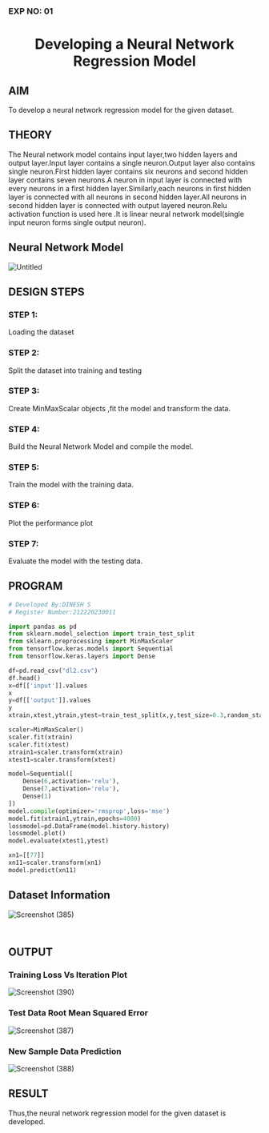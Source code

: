 ### EXP NO: 01

### 

# <p align = "center"> Developing a Neural Network Regression Model </p>
## AIM
To develop a neural network regression model for the given dataset.

## THEORY
The Neural network model contains input layer,two hidden layers and output layer.Input layer contains a single neuron.Output layer also contains single neuron.First hidden layer contains six neurons and second hidden layer contains seven neurons.A neuron in input layer is connected with every neurons in a first hidden layer.Similarly,each neurons in first hidden layer is connected with all neurons in second hidden layer.All neurons in second hidden layer is connected with output layered neuron.Relu activation function is used here .It is linear neural network model(single input neuron forms single output neuron).

## Neural Network Model
![Untitled](https://user-images.githubusercontent.com/75235159/187116616-6648a03d-5dd6-400a-86f1-da64aa9b3ea5.png)

## DESIGN STEPS
### STEP 1:
Loading the dataset
### STEP 2:
Split the dataset into training and testing
### STEP 3:
Create MinMaxScalar objects ,fit the model and transform the data.
### STEP 4:
Build the Neural Network Model and compile the model.
### STEP 5:
Train the model with the training data.
### STEP 6:
Plot the performance plot
### STEP 7:
Evaluate the model with the testing data.

## PROGRAM
```python
# Developed By:DINESH S
# Register Number:212220230011

import pandas as pd
from sklearn.model_selection import train_test_split
from sklearn.preprocessing import MinMaxScaler
from tensorflow.keras.models import Sequential
from tensorflow.keras.layers import Dense

df=pd.read_csv("dl2.csv")
df.head()
x=df[['input']].values
x
y=df[['output']].values
y
xtrain,xtest,ytrain,ytest=train_test_split(x,y,test_size=0.3,random_state=40)

scaler=MinMaxScaler()
scaler.fit(xtrain)
scaler.fit(xtest)
xtrain1=scaler.transform(xtrain)
xtest1=scaler.transform(xtest)

model=Sequential([
    Dense(6,activation='relu'),
    Dense(7,activation='relu'),
    Dense(1)
])
model.compile(optimizer='rmsprop',loss='mse')
model.fit(xtrain1,ytrain,epochs=4000)
lossmodel=pd.DataFrame(model.history.history)
lossmodel.plot()
model.evaluate(xtest1,ytest)

xn1=[[77]]
xn11=scaler.transform(xn1)
model.predict(xn11)
```

## Dataset Information
![Screenshot (385)](https://user-images.githubusercontent.com/75243072/187077397-7c129470-1f53-475f-ac8e-a755c425bb9b.png)

## <br>OUTPUT
### Training Loss Vs Iteration Plot
![Screenshot (390)](https://user-images.githubusercontent.com/75243072/187081481-88c6f8eb-82e3-40f5-ad73-8680fc85a83f.png)

### Test Data Root Mean Squared Error
![Screenshot (387)](https://user-images.githubusercontent.com/75243072/187080899-276e0eed-c3c9-4d40-9c9b-d7d7935acb5a.png)

### New Sample Data Prediction
![Screenshot (388)](https://user-images.githubusercontent.com/75243072/187077541-a8b68c4c-f3e7-4780-a890-758f0da449db.png)

## RESULT
Thus,the neural network regression model for the given dataset is developed.

